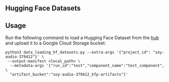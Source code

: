 ## Hugging Face Datasets

## Usage

Run the following command to load a Hugging Face Dataset from the [hub](https://huggingface.co/) and upload it to a Google Cloud Storage bucket:

```
python3 data_loading_hf_datasets.py --extra-args '{"project_id": "soy-audio-379412"}' \
 --output-manifest <local_path> \
  --metadata-args '{"run_id":"test","component_name":"test_component", \
  "artifact_bucket":"soy-audio-379412_kfp-artifacts"}'
```